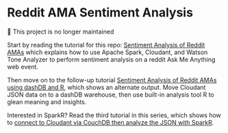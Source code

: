 # Reddit AMA Sentiment Analysis

:no_entry_sign: This project is no longer maintained

Start by reading the tutorial for this repo: [Sentiment Analysis of Reddit AMAs](https://developer.ibm.com/clouddataservices/2016/03/10/sentiment-analysis-of-reddit-amas/) which explains how to use Apache Spark, Cloudant, and Watson Tone Analyzer to perform sentiment analysis on a reddit Ask Me Anything web event.

Then move on to the follow-up tutorial [Sentiment Analysis of Reddit AMAs using dashDB and R](https://wp.me/p6nwVO-22T), which shows an alternate output. Move Cloudant JSON data on to a dashDB warehouse, then use built-in analysis tool R to glean meaning and insights.

Interested in SparkR?  Read the third tutorial in this series, which shows how to [connect to Cloudant via CouchDB then analyze the JSON with SparkR](https://developer.ibm.com/clouddataservices/2016/08/15/reddit-sentiment-analysis-in-sparkr-and-couchdb/). 


